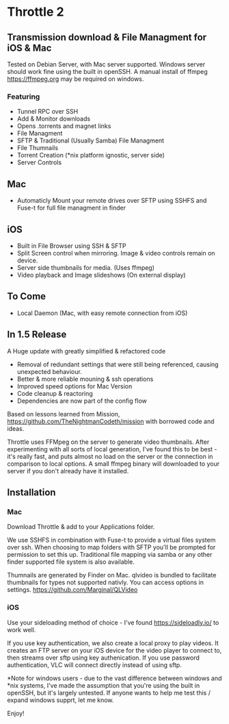 #  Throttle 2

## Transmission download & File Managment for iOS & Mac

Tested on Debian Server, with Mac server supported.
Windows server should work fine using the built in openSSH. A manual install of ffmpeg https://ffmpeg.org may be required on windows.

### Featuring
- Tunnel RPC over SSH
- Add & Monitor downloads
- Opens .torrents and magnet links
- File Managment
- SFTP & Traditional (Usually Samba) File Managment
- File Thumnails
- Torrent Creation (\*nix platform ignostic, server side)
- Server Controls


## Mac
- Automaticly Mount your remote drives over SFTP using SSHFS and Fuse-t for full file managment in finder

## iOS
- Built in File Browser using SSH & SFTP
- Split Screen control when mirroring. Image & video controls remain on device.
- Server side thumbnails for media. (Uses ffmpeg)
- Video playback and Image slideshows (On external display)

## To Come
- Local Daemon (Mac, with easy remote connection from iOS)

## In 1.5 Release
A Huge update with greatly simplified & refactored code
- Removal of redundant settings that were still being referenced, causing unexpected behaviour.
- Better & more reliable mouning & ssh operations
- Improved speed options for Mac Version
- Code cleanup & reactoring
- Dependencies are now part of the config flow

Based on lessons learned from Mission, https://github.com/TheNightmanCodeth/mission with borrowed code and ideas.

Throttle uses FFMpeg on the server to generate video thumbnails. After experimenting with all sorts of local generation, I've found this to be best - it's really fast, and puts almost no load on the server or the connection in comparison to local options.
A small ffmpeg binary will downloaded to your server if you don't already have it installed.


## Installation

### Mac

Download Throttle & add to your Applications folder.

We use SSHFS in combination with Fuse-t to provide a virtual files system over ssh. When choosing to map folders with SFTP you'll be prompted for permission to set this up.
Traditional file mapping via samba or any other finder supported file system is also available.

Thumnails are generated by Finder on Mac. qlvideo is bundled to facilitate thumbnails for types not supported nativly. You can access options in settings.
https://github.com/Marginal/QLVideo


### iOS
Use your sideloading method of choice - I've found https://sideloadly.io/ to work well.

If you use key authentication, we also create a local proxy to play videos. It creates an FTP server on your iOS device for the video player to connect to, then streams over sftp using key authenication.
If you use password authentication, VLC will connect directly instead of using sftp.

*Note for windows users - due to the vast difference between windows and \*nix systems, I've made the assumption that you're using the built in openSSH, but it's largely untested. If anyone wants to help me test this / expand windows supprt, let me know.

Enjoy! 
